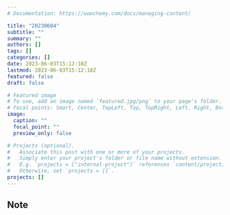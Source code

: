 ```yaml
---
# Documentation: https://wowchemy.com/docs/managing-content/

title: "20230604"
subtitle: ""
summary: ""
authors: []
tags: []
categories: []
date: 2023-06-03T15:12:18Z
lastmod: 2023-06-03T15:12:18Z
featured: false
draft: false

# Featured image
# To use, add an image named `featured.jpg/png` to your page's folder.
# Focal points: Smart, Center, TopLeft, Top, TopRight, Left, Right, BottomLeft, Bottom, BottomRight.
image:
  caption: ""
  focal_point: ""
  preview_only: false

# Projects (optional).
#   Associate this post with one or more of your projects.
#   Simply enter your project's folder or file name without extension.
#   E.g. `projects = ["internal-project"]` references `content/project/deep-learning/index.md`.
#   Otherwise, set `projects = []`.
projects: []
---
```


## Note

